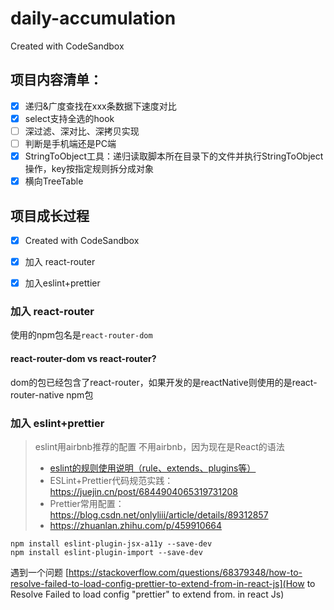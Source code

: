 # daily-accumulation

Created with CodeSandbox

## 项目内容清单：

- [x] 递归&广度查找在xxx条数据下速度对比
- [x] select支持全选的hook
- [ ] 深过滤、深对比、深拷贝实现
- [ ] 判断是手机端还是PC端
- [x] StringToObject工具：递归读取脚本所在目录下的文件并执行StringToObject操作，key按指定规则拆分成对象
- [x] 横向TreeTable
## 项目成长过程
- [x] Created with CodeSandbox
- [x] 加入 react-router
- [x] 加入eslint+prettier


### 加入 react-router
使用的npm包名是`react-router-dom`
#### react-router-dom vs react-router?
dom的包已经包含了react-router，如果开发的是reactNative则使用的是react-router-native npm包


### 加入 eslint+prettier
> eslint用airbnb推荐的配置
> 不用airbnb，因为现在是React的语法
> - [eslint的规则使用说明（rule、extends、plugins等）](https://www.panyanbin.com/article/25ad0d7f.html)
> - ESLint+Prettier代码规范实践：https://juejin.cn/post/6844904065319731208
> - Prettier常用配置：https://blog.csdn.net/onlyliii/article/details/89312857
> - https://zhuanlan.zhihu.com/p/459910664

``` npm
npm install eslint-plugin-jsx-a11y --save-dev
npm install eslint-plugin-import --save-dev
```
遇到一个问题 [https://stackoverflow.com/questions/68379348/how-to-resolve-failed-to-load-config-prettier-to-extend-from-in-react-js](How to Resolve Failed to load config "prettier" to extend from. in react Js)
